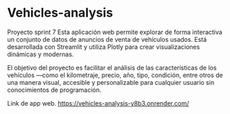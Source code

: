 # Vehicles-analysis
Proyecto sprint 7
Esta aplicación web permite explorar de forma interactiva un conjunto de datos de anuncios de venta de vehículos usados. Está desarrollada con Streamlit y utiliza Plotly para crear visualizaciones dinámicas y modernas.

El objetivo del proyecto es facilitar el análisis de las características de los vehículos —como el kilometraje, precio, año, tipo, condición, entre otros de una manera visual, accesible y personalizable para cualquier usuario sin conocimientos de programación.

Link de app web.
https://vehicles-analysis-y8b3.onrender.com/
